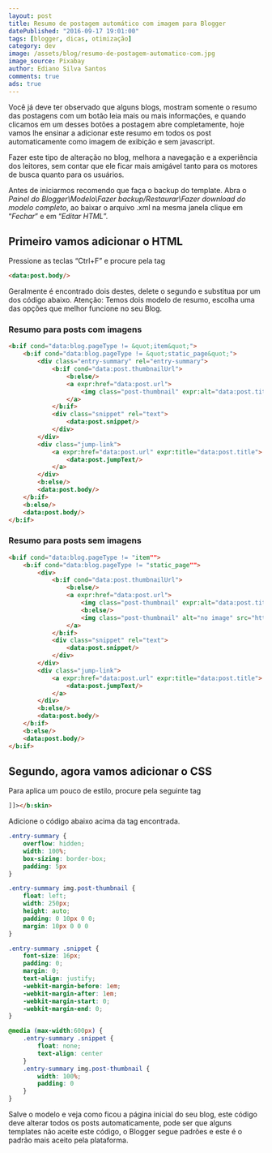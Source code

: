 ```yaml
---
layout: post
title: Resumo de postagem automático com imagem para Blogger
datePublished: "2016-09-17 19:01:00"
tags: [blogger, dicas, otimização]
category: dev
image: /assets/blog/resumo-de-postagem-automatico-com.jpg
image_source: Pixabay
author: Ediano Silva Santos
comments: true
ads: true
---
```


Você já deve ter observado que alguns blogs, mostram somente o resumo das postagens com um botão leia mais ou mais informações, e quando clicamos em um desses botões a postagem abre completamente, hoje vamos lhe ensinar a adicionar este resumo em todos os post automaticamente como imagem de exibição e sem javascript.

Fazer este tipo de alteração no blog, melhora a navegação e a experiência dos leitores, sem contar que ele ficar mais amigável tanto para os motores de busca quanto para os usuários.

Antes de iniciarmos recomendo que faça o backup do template. Abra o *Painel do Blogger\Modelo\Fazer backup/Restaurar\Fazer download do modelo completo*, ao baixar o arquivo .xml na mesma janela clique em “*Fechar*” e em “*Editar HTML*”.

## Primeiro vamos adicionar o HTML
Pressione as teclas “Ctrl+F” e procure pela tag

```html
<data:post.body/>
```
Geralmente é encontrado dois destes, delete o segundo e substitua por um dos código abaixo. Atenção: Temos dois modelo de resumo, escolha uma das opções que melhor funcione no seu Blog.

### Resumo para posts com imagens

```html
<b:if cond="data:blog.pageType != &quot;item&quot;">
    <b:if cond="data:blog.pageType != &quot;static_page&quot;">
        <div class="entry-summary" rel="entry-summary">
            <b:if cond="data:post.thumbnailUrl">
                <b:else/>
                <a expr:href="data:post.url">
                    <img class="post-thumbnail" expr:alt="data:post.title" expr:src="data:post.firstImageUrl" />
                </a>
            </b:if>
            <div class="snippet" rel="text">
                <data:post.snippet/>
            </div>
        </div>
        <div class="jump-link">
            <a expr:href="data:post.url" expr:title="data:post.title">
                <data:post.jumpText/>
            </a>
        </div>
        <b:else/>
        <data:post.body/>
    </b:if>
    <b:else/>
    <data:post.body/>
</b:if>
```

### Resumo para posts sem imagens

```html
<b:if cond="data:blog.pageType != "item"">
    <b:if cond="data:blog.pageType != "static_page"">
        <div>
            <b:if cond="data:post.thumbnailUrl">
                <b:else/>
                <a expr:href="data:post.url">
                    <img class="post-thumbnail" expr:alt="data:post.title" expr:src="data:post.thumbnailUrl" width="72px" height="72px" />
                    <b:else/>
                    <img class="post-thumbnail" alt="no image" src="http://lh4.ggpht.com/_u7a1IFxc4WI/TTjruHJjcfI/AAAAAAAAAk0/i11Oj6i_bHY/no-image.png" width="72px" height="72px" />
                </a>
            </b:if>
            <div class="snippet" rel="text">
                <data:post.snippet/>
            </div>
        </div>
        <div class="jump-link">
            <a expr:href="data:post.url" expr:title="data:post.title">
                <data:post.jumpText/>
            </a>
        </div>
        <b:else/>
        <data:post.body/>
    </b:if>
    <b:else/>
    <data:post.body/>
</b:if>
```

## Segundo, agora vamos adicionar o CSS
Para aplica um pouco de estilo, procure pela seguinte tag

```html
]]></b:skin>
```

Adicione o código abaixo acima da tag encontrada.

```css
.entry-summary {
    overflow: hidden;
    width: 100%;
    box-sizing: border-box;
    padding: 5px
}

.entry-summary img.post-thumbnail {
    float: left;
    width: 250px;
    height: auto;
    padding: 0 10px 0 0;
    margin: 10px 0 0 0
}

.entry-summary .snippet {
    font-size: 16px;
    padding: 0;
    margin: 0;
    text-align: justify;
    -webkit-margin-before: 1em;
    -webkit-margin-after: 1em;
    -webkit-margin-start: 0;
    -webkit-margin-end: 0;
}

@media (max-width:600px) {
    .entry-summary .snippet {
        float: none;
        text-align: center
    }
    .entry-summary img.post-thumbnail {
        width: 100%;
        padding: 0
    }
}
```

Salve o modelo e veja como ficou a página inicial do seu blog, este código deve alterar todos os posts automaticamente, pode ser que alguns templates não aceite este código, o Blogger segue padrões e este é o padrão mais aceito pela plataforma.